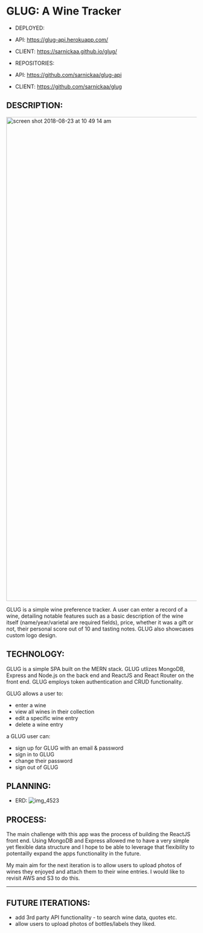 GLUG: A Wine Tracker
====================

* DEPLOYED:

* API: https://glug-api.herokuapp.com/
* CLIENT: https://sarnickaa.github.io/glug/

* REPOSITORIES:

* API: https://github.com/sarnickaa/glug-api
* CLIENT: https://github.com/sarnickaa/glug

## DESCRIPTION:
<img width="1280" alt="screen shot 2018-08-23 at 10 49 14 am" src="https://media.git.generalassemb.ly/user/11649/files/3f924fb8-a6c2-11e8-9f3d-9f1ed13c1439">

GLUG is a simple wine preference tracker. A user can enter a record of a wine, detailing notable features such as a basic description of the wine itself (name/year/varietal are required fields), price, whether it was a gift or not, their personal score out of 10 and tasting notes. GLUG also showcases custom logo design.

## TECHNOLOGY:
GLUG is a simple SPA built on the MERN stack. GLUG utlizes MongoDB, Express and Node.js on the back end and ReactJS and React Router on the front end. GLUG employs token authentication and CRUD functionality.

GLUG allows a user to:
* enter a wine
* view all wines in their collection
* edit a specific wine entry
* delete a wine entry

a GLUG user can:
* sign up for GLUG with an email & password
* sign in to GLUG
* change their password
* sign out of GLUG

## PLANNING:

* ERD:
![img_4523](https://user-images.githubusercontent.com/39015874/44534532-0a385700-a6c6-11e8-938b-f04addf2f17b.JPG)

## PROCESS:
The main challenge with this app was the process of building the ReactJS front end. Using MongoDB and Express allowed me to have a very simple yet flexible data structure and I hope to be able to leverage that flexibility to potentailly expand the apps functionality in the future.

My main aim for the next iteration is to allow users to upload photos of wines they enjoyed and attach them to their wine entries. I would like to revisit AWS and S3 to do this.

---

## FUTURE ITERATIONS:
* add 3rd party API functionality - to search wine data, quotes etc.
* allow users to upload photos of bottles/labels they liked.
